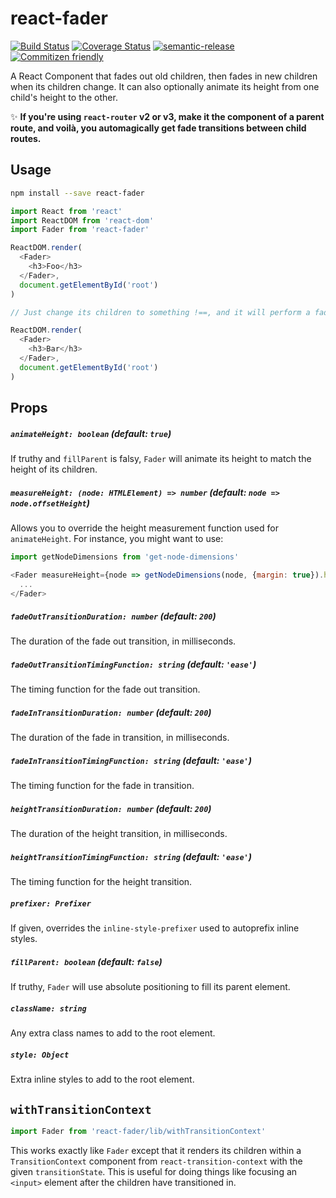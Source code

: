 # react-fader

[![Build Status](https://travis-ci.org/jcoreio/react-fader.svg?branch=master)](https://travis-ci.org/jcoreio/react-fader)
[![Coverage Status](https://coveralls.io/repos/github/jcoreio/react-fader/badge.svg?branch=master)](https://coveralls.io/github/jcoreio/react-fader?branch=master)
[![semantic-release](https://img.shields.io/badge/%20%20%F0%9F%93%A6%F0%9F%9A%80-semantic--release-e10079.svg)](https://github.com/semantic-release/semantic-release)
[![Commitizen friendly](https://img.shields.io/badge/commitizen-friendly-brightgreen.svg)](http://commitizen.github.io/cz-cli/)

A React Component that fades out old children, then fades in new children when its children change.
It can also optionally animate its height from one child's height to the other.

:sparkles: **If you're using `react-router` v2 or v3, make it the component of a parent route, and voilà, you
automagically get fade transitions between child routes.**

## Usage

```sh
npm install --save react-fader
```

```js
import React from 'react'
import ReactDOM from 'react-dom'
import Fader from 'react-fader'

ReactDOM.render(
  <Fader>
    <h3>Foo</h3>
  </Fader>,
  document.getElementById('root')
)

// Just change its children to something !==, and it will perform a fade transition.

ReactDOM.render(
  <Fader>
    <h3>Bar</h3>
  </Fader>,
  document.getElementById('root')
)
```

## Props

##### `animateHeight: boolean` (default: `true`)

If truthy and `fillParent` is falsy, `Fader` will animate its height to match the height of its children.

##### `measureHeight: (node: HTMLElement) => number` (default: `node => node.offsetHeight`)

Allows you to override the height measurement function used for `animateHeight`.  For instance, you might want to use:
```js
import getNodeDimensions from 'get-node-dimensions'

<Fader measureHeight={node => getNodeDimensions(node, {margin: true}).height} ...>
  ...
</Fader>
```

##### `fadeOutTransitionDuration: number` (default: `200`)

The duration of the fade out transition, in milliseconds.

##### `fadeOutTransitionTimingFunction: string` (default: `'ease'`)

The timing function for the fade out transition.

##### `fadeInTransitionDuration: number` (default: `200`)

The duration of the fade in transition, in milliseconds.

##### `fadeInTransitionTimingFunction: string` (default: `'ease'`)

The timing function for the fade in transition.

##### `heightTransitionDuration: number` (default: `200`)

The duration of the height transition, in milliseconds.

##### `heightTransitionTimingFunction: string` (default: `'ease'`)

The timing function for the height transition.

##### `prefixer: Prefixer`

If given, overrides the `inline-style-prefixer` used to autoprefix inline styles.

##### `fillParent: boolean` (default: `false`)

If truthy, `Fader` will use absolute positioning to fill its parent element.

##### `className: string`

Any extra class names to add to the root element.

##### `style: Object`

Extra inline styles to add to the root element.

## `withTransitionContext`

```js
import Fader from 'react-fader/lib/withTransitionContext'
```

This works exactly like `Fader` except that it renders its children within a `TransitionContext` component from
`react-transition-context` with the given `transitionState`.  This is useful for doing things like focusing an `<input>`
element after the children have transitioned in.


